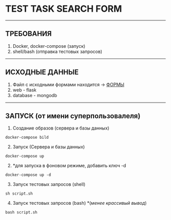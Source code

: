 # TEST TASK SEARCH FORM

---
## ТРЕБОВАНИЯ 
1. Docker, docker-compose (запуск)
2. shell/bash (отправка тестовых запросов)

---

## ИСХОДНЫЕ ДАННЫЕ
1. Файл с исходными формами находится -> [ФОРМЫ](https://github.com/alex-s2222/TestPostForm/blob/main/backend/db/inition.py)
2. web - flask
3. database - mongodb
---

## ЗАПУСК (от имени суперпользовалеля)
1. Создание образов (сервера и базы данных)
```
docker-compose bild
```

2. Запуск (Сервера и базы данных) <br>

```
docker-compose up
```
2.  *для запуска в фоновом режиме, добавить ключ -d
```
docker-compose up -d
```
3. Запуск тестовых запросов (shell)
```
sh script.sh 
```
4. Запуск тестовых запросов (bash) *(*менее крассивый вывод*)
```
bash script.sh 
```
